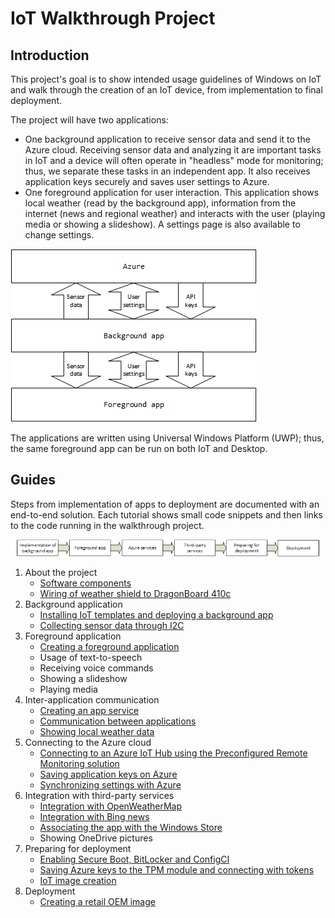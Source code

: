 # IoT Walkthrough Project

## Introduction

This project's goal is to show intended usage guidelines of Windows on IoT and walk through the creation of an IoT device, from implementation to final deployment.

The project will have two applications:

* One background application to receive sensor data and send it to the Azure cloud. Receiving sensor data and analyzing it are important tasks in IoT and a device will often operate in "headless" mode for monitoring; thus, we separate these tasks in an independent app. It also receives application keys securely and saves user settings to Azure.
* One foreground application for user interaction. This application shows local weather (read by the background app), information from the internet (news and regional weather) and interacts with the user (playing media or showing a slideshow). A settings page is also available to change settings.

![App communication](AppCommunication.png)

The applications are written using Universal Windows Platform (UWP); thus, the same foreground app can be run on both IoT and Desktop.

## Guides

Steps from implementation of apps to deployment are documented with an end-to-end solution. Each tutorial shows small code snippets and then links to the code running in the walkthrough project.

![Sections](Sections.png)

1. About the project
    * [Software components](SoftwareComponents.md)
    * [Wiring of weather shield to DragonBoard 410c](Wiring/README.md)
2. Background application
    * [Installing IoT templates and deploying a background app](Background/Installation/README.md)
    * [Collecting sensor data through I2C](Background/Sensing/README.md)
3. Foreground application
    * [Creating a foreground application](Foreground/Creating/README.md)
    * Usage of text-to-speech
    * Receiving voice commands
    * Showing a slideshow
    * Playing media
4. Inter-application communication
    * [Creating an app service](AppService/Creation/README.md)
    * [Communication between applications](AppService/Communication/README.md)
    * [Showing local weather data](AppService/ShowingWeatherData/README.md)
5. Connecting to the Azure cloud
    * [Connecting to an Azure IoT Hub using the Preconfigured Remote Monitoring solution](Azure/IoTHubPreconfiguredSolution/README.md)
    * [Saving application keys on Azure](Azure/DeviceTwin/DesiredProperties/README.md)
    * [Synchronizing settings with Azure](Azure/DeviceTwin/ReportedProperties/README.md)
6. Integration with third-party services
    * [Integration with OpenWeatherMap](Integrations/OpenWeatherMap/README.md)
    * [Integration with Bing news](Integrations/BingNews/README.md)
    * [Associating the app with the Windows Store](StoreDeployment/README.md)
    * Showing OneDrive pictures
7. Preparing for deployment
    * [Enabling Secure Boot, BitLocker and ConfigCI](Security/README.md)
    * [Saving Azure keys to the TPM module and connecting with tokens](Security/TPM/README.md)
    * [IoT image creation](ImageCreation/README.md)
8. Deployment
    * [Creating a retail OEM image](ImageCreation/Retail/README.md)
